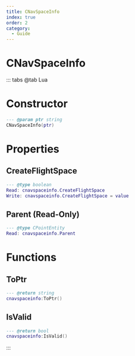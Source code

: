 ```yaml
---
title: CNavSpaceInfo
index: true
order: 2
category:
  - Guide
---
```


# CNavSpaceInfo

::: tabs
@tab Lua
# Constructor
```lua
--- @param ptr string
CNavSpaceInfo(ptr)
```
# Properties
## CreateFlightSpace 
```lua
--- @type boolean
Read: cnavspaceinfo.CreateFlightSpace
Write: cnavspaceinfo.CreateFlightSpace = value
```
## Parent (Read-Only)
```lua
--- @type CPointEntity
Read: cnavspaceinfo.Parent
```
# Functions
## ToPtr
```lua
--- @return string
cnavspaceinfo:ToPtr()
```
## IsValid
```lua
--- @return bool
cnavspaceinfo:IsValid()
```

:::